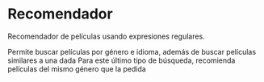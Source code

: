 # Recomendador
Recomendador de películas usando expresiones regulares.

Permite buscar películas por género e idioma, además de buscar películas similares a una dada
Para este último tipo de búsqueda, recomienda películas del mismo género que la pedida
